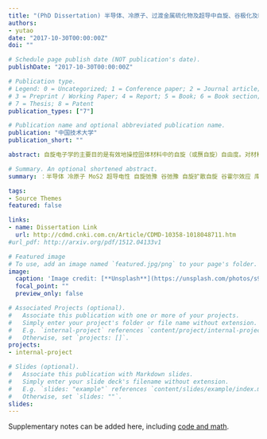 ```yaml
---
title: "(PhD Dissertation) 半导体、冷原子、过渡金属硫化物及超导中自旋、谷极化及Bogoliubov准粒子的动力学研究"
authors: 
- yutao
date: "2017-10-30T00:00:00Z"
doi: ""

# Schedule page publish date (NOT publication's date).
publishDate: "2017-10-30T00:00:00Z"

# Publication type.
# Legend: 0 = Uncategorized; 1 = Conference paper; 2 = Journal article;
# 3 = Preprint / Working Paper; 4 = Report; 5 = Book; 6 = Book section;
# 7 = Thesis; 8 = Patent
publication_types: ["7"]

# Publication name and optional abbreviated publication name.
publication: "中国技术大学"
publication_short: ""

abstract: 自旋电子学的主要目的是有效地操控固体材料中的自旋（或赝自旋）自由度。对材料中自旋和电荷的动力学及它们的相互影响的理解对自旋电子学的发展非常重要。针对这一问题，本论文根据所关心的物理系统分为三个部分。在第一部分，我们研究半导体及超冷原子中的自旋动力学，其中包括自旋弛豫和自旋扩散。在第二部分，我们研究单层和双层过渡金属硫属化物中由激子引起的谷极化的动力学，其中包括谷去极化动力学和激子的谷霍尔效应。最后在第三部分，我们集中研究s-波和(s + p)-波超导体中Bogoliubov准粒子和凝聚体的自旋及电荷动力学。.

# Summary. An optional shortened abstract.
summary: ：半导体 冷原子 MoS2 超导电性 自旋弛豫 谷弛豫 自旋扩散自旋 谷霍尔效应 库伯配对动力学 电荷失衡

tags:
- Source Themes
featured: false

links:
- name: Dissertation Link
  url: http://cdmd.cnki.com.cn/Article/CDMD-10358-1018048711.htm
#url_pdf: http://arxiv.org/pdf/1512.04133v1

# Featured image
# To use, add an image named `featured.jpg/png` to your page's folder. 
image:
  caption: 'Image credit: [**Unsplash**](https://unsplash.com/photos/s9CC2SKySJM)'
  focal_point: ""
  preview_only: false

# Associated Projects (optional).
#   Associate this publication with one or more of your projects.
#   Simply enter your project's folder or file name without extension.
#   E.g. `internal-project` references `content/project/internal-project/index.md`.
#   Otherwise, set `projects: []`.
projects:
- internal-project

# Slides (optional).
#   Associate this publication with Markdown slides.
#   Simply enter your slide deck's filename without extension.
#   E.g. `slides: "example"` references `content/slides/example/index.md`.
#   Otherwise, set `slides: ""`.
slides:
---
```


Supplementary notes can be added here, including [code and math](https://sourcethemes.com/academic/docs/writing-markdown-latex/).
